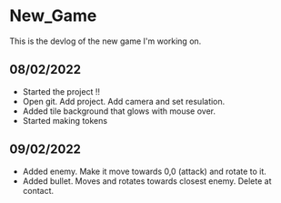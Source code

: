 # New_Game

This is the devlog of the new game I'm working on.

## 08/02/2022

- Started the project !!
- Open git. Add project. Add camera and set resulation.
- Added tile background that glows with mouse over.
- Started making tokens

## 09/02/2022

- Added enemy. Make it move towards 0,0 (attack) and rotate to it.
- Added bullet. Moves and rotates towards closest enemy. Delete at contact.